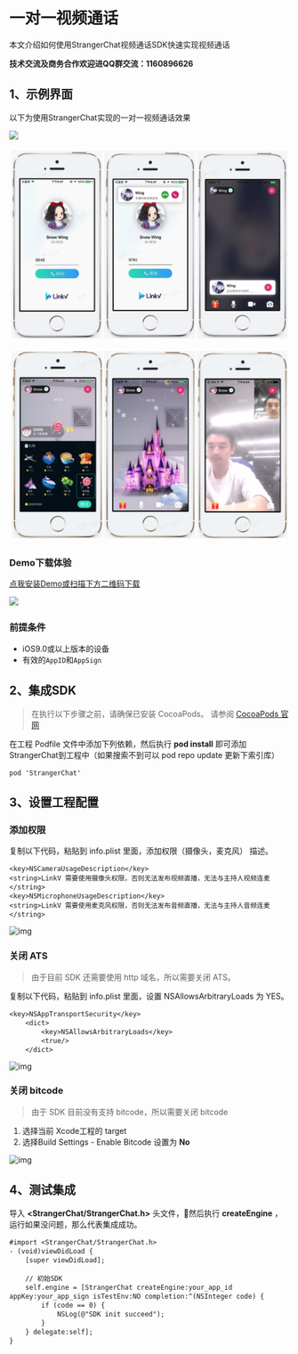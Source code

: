 # 一对一视频通话

本文介绍如何使用StrangerChat视频通话SDK快速实现视频通话

**技术交流及商务合作欢迎进QQ群交流：1160896626**

## 1、示例界面

以下为使用StrangerChat实现的一对一视频通话效果

![](https://github.com/linkv-io/StrangerChat/blob/master/Snapshot/StrangerChat.gif?raw=true)

![](https://raw.githubusercontent.com/linkv-io/StrangerChat/master/Snapshot/call.png)

![](https://raw.githubusercontent.com/linkv-io/StrangerChat/master/Snapshot/room.png)

### Demo下载体验

[点我安装Demo或扫描下方二维码下载](https://www.pgyer.com/DWu7)

![](https://www.pgyer.com/app/qrcode/DWu7)

### 前提条件

* iOS9.0或以上版本的设备
* 有效的`AppID`和`AppSign`

## 2、集成SDK

> 在执行以下步骤之前，请确保已安装 CocoaPods。 请参阅 [CocoaPods 官网](https://cocoapods.org/)

在工程 Podfile 文件中添加下列依赖，然后执行 **pod install** 即可添加StrangerChat到工程中（如果搜索不到可以 pod repo update 更新下索引库）

```
pod 'StrangerChat'
```

## 3、设置工程配置

### 添加权限

复制以下代码，粘贴到 info.plist 里面，添加权限（摄像头，麦克风） 描述。

```
<key>NSCameraUsageDescription</key>
<string>LinkV 需要使用摄像头权限，否则无法发布视频直播，无法与主持人视频连麦</string>
<key>NSMicrophoneUsageDescription</key>
<string>LinkV 需要使用麦克风权限，否则无法发布音频直播，无法与主持人音频连麦</string>
```

![img](https://dl.linkv.io/doc/zh/ios/rtc/images/iOS_Auth2.png)

### 关闭 ATS

> 由于目前 SDK 还需要使用 http 域名，所以需要关闭 ATS。

复制以下代码，粘贴到 info.plist 里面，设置 NSAllowsArbitraryLoads 为 YES。

```
<key>NSAppTransportSecurity</key>
    <dict>
        <key>NSAllowsArbitraryLoads</key>
        <true/>
    </dict>
```

![img](https://dl.linkv.io/doc/zh/ios/rtc/images/iOS_ATS2.png)

### 关闭 bitcode

> 由于 SDK 目前没有支持 bitcode，所以需要关闭 bitcode

1. 选择当前 Xcode工程的 target
2. 选择Build Settings - Enable Bitcode 设置为 **No**

![img](https://dl.linkv.io/doc/zh/ios/rtc/images/iOS_bitcode.png)

## 4、测试集成

导入 **<StrangerChat/StrangerChat.h>** 头文件，然后执行 **createEngine** ，运行如果没问题，那么代表集成成功。

```
#import <StrangerChat/StrangerChat.h>
- (void)viewDidLoad {
    [super viewDidLoad];

    // 初始SDK
    self.engine = [StrangerChat createEngine:your_app_id appKey:your_app_sign isTestEnv:NO completion:^(NSInteger code) {
        if (code == 0) {
            NSLog(@"SDK init succeed");
        }
    } delegate:self];
}
```

